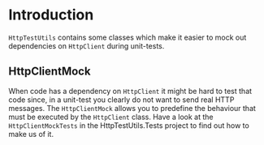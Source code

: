# Introduction

`HttpTestUtils` contains some classes which make it easier to mock out dependencies on `HttpClient` during unit-tests.

## HttpClientMock

When code has a dependency on `HttpClient` it might be hard to test that code since, in a unit-test you clearly do not want to send real HTTP messages.  The `HttpClientMock` allows you to predefine the behaviour that must be executed by the `HttpClient` class.
Have a look at the `HttpClientMockTests` in the HttpTestUtils.Tests project to find out how to make us of it.
